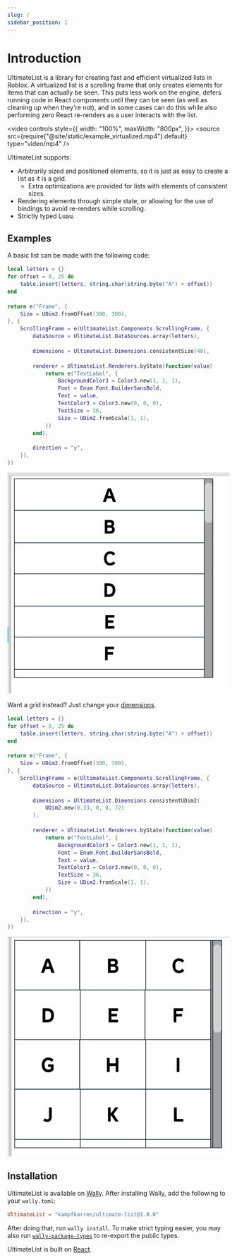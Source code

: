 ```yaml
---
slug: /
sidebar_position: 1
---
```

# Introduction
UltimateList is a library for creating fast and efficient virtualized lists in Roblox. A virtualized list is a scrolling frame that only creates elements for items that can actually be seen. This puts less work on the engine, defers running code in React components until they can be seen (as well as cleaning up when they're not), and in some cases can do this while also performing zero React re-renders as a user interacts with the list.

<video controls style={{
    width: "100%",
    maxWidth: "800px",
}}>
    <source src={require("@site/static/example_virtualized.mp4").default} type="video/mp4" />
</video>

UltimateList supports:
- Arbitrarily sized and positioned elements, so it is just as easy to create a list as it is a grid.
    - Extra optimizations are provided for lists with elements of consistent sizes.
- Rendering elements through simple state, or allowing for the use of bindings to avoid re-renders while scrolling.
- Strictly typed Luau.

## Examples

A basic list can be made with the following code:
```lua
local letters = {}
for offset = 0, 25 do
    table.insert(letters, string.char(string.byte("A") + offset))
end

return e("Frame", {
    Size = UDim2.fromOffset(300, 300),
}, {
    ScrollingFrame = e(UltimateList.Components.ScrollingFrame, {
        dataSource = UltimateList.DataSources.array(letters),

        dimensions = UltimateList.Dimensions.consistentSize(48),

        renderer = UltimateList.Renderers.byState(function(value)
            return e("TextLabel", {
                BackgroundColor3 = Color3.new(1, 1, 1),
                Font = Enum.Font.BuilderSansBold,
                Text = value,
                TextColor3 = Color3.new(0, 0, 0),
                TextSize = 36,
                Size = UDim2.fromScale(1, 1),
            })
        end),

        direction = "y",
    }),
})
```

![A list of letters](../static/list.png)

Want a grid instead? Just change your [dimensions](./core-concepts/dimensions).
```lua
local letters = {}
for offset = 0, 25 do
    table.insert(letters, string.char(string.byte("A") + offset))
end

return e("Frame", {
    Size = UDim2.fromOffset(300, 300),
}, {
    ScrollingFrame = e(UltimateList.Components.ScrollingFrame, {
        dataSource = UltimateList.DataSources.array(letters),
        
        dimensions = UltimateList.Dimensions.consistentUDim2(
            UDim2.new(0.33, 0, 0, 72)
        ),

        renderer = UltimateList.Renderers.byState(function(value)
            return e("TextLabel", {
                BackgroundColor3 = Color3.new(1, 1, 1),
                Font = Enum.Font.BuilderSansBold,
                Text = value,
                TextColor3 = Color3.new(0, 0, 0),
                TextSize = 36,
                Size = UDim2.fromScale(1, 1),
            })
        end),

        direction = "y",
    }),
})
```

![A grid of letters](../static/grid.png)

## Installation
UltimateList is available on [Wally](https://wally.run/). After installing Wally, add the following to your `wally.toml`:

<!-- TODO: Can the version number be automated? -->
```toml
UltimateList = "kampfkarren/ultimate-list@1.0.0"
```

After doing that, run `wally install`. To make strict typing easier, you may also run [`wally-package-types`](https://github.com/JohnnyMorganz/wally-package-types) to re-export the public types.

UltimateList is built on [React](https://roblox.github.io/roact-alignment/).
